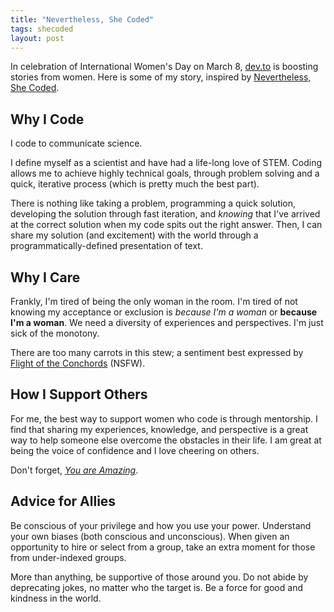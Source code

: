 ```yaml
---
title: "Nevertheless, She Coded"
tags: shecoded
layout: post
---
```


In celebration of International Women's Day on March 8, [dev.to](https://dev.to) is boosting stories from women.
Here is some of my story, inspired by [Nevertheless, She Coded](https://dev.to/thepracticaldev/nevertheless-she-coded).

## Why I Code

I code to communicate science.

I define myself as a scientist and have had a life-long love of STEM.
Coding allows me to achieve highly technical goals, through problem solving and a quick, iterative process (which is pretty much the best part).

There is nothing like taking a problem, programming a quick solution, developing the solution through fast iteration, and *knowing* that I've arrived at the correct solution when my code spits out the right answer.
Then, I can share my solution (and excitement) with the world through a programmatically-defined presentation of text.


## Why I Care

Frankly, I'm tired of being the only woman in the room.
I'm tired of not knowing my acceptance or exclusion is *because I'm a woman* or **because I'm a woman**.
We need a diversity of experiences and perspectives.
I'm just sick of the monotony.

There are too many carrots in this stew; a sentiment best expressed by [Flight of the Conchords](https://www.youtube.com/watch?v=9Wl_uQOABxg) (NSFW).


## How I Support Others

For me, the best way to support women who code is through mentorship.
I find that sharing my experiences, knowledge, and perspective is a great way to help someone else overcome the obstacles in their life.
I am great at being the voice of confidence and I love cheering on others.

Don't forget, [*You are Amazing*](http://www.gonsie.com/blorg/career-next-steps.html#orgd80c843).


## Advice for Allies

Be conscious of your privilege and how you use your power.
Understand your own biases (both conscious and unconscious).
When given an opportunity to hire or select from a group, take an extra moment for those from under-indexed groups.

More than anything, be supportive of those around you.
Do not abide by deprecating jokes, no matter who the target is.
Be a force for good and kindness in the world.
